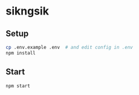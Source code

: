 # sikngsik

## Setup

```sh
cp .env.example .env  # and edit config in .env
npm install
```

## Start

```sh
npm start
```
